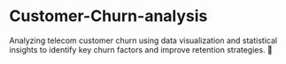 # Customer-Churn-analysis
Analyzing telecom customer churn using data visualization and statistical insights to identify key churn factors and improve retention strategies. 🚀
